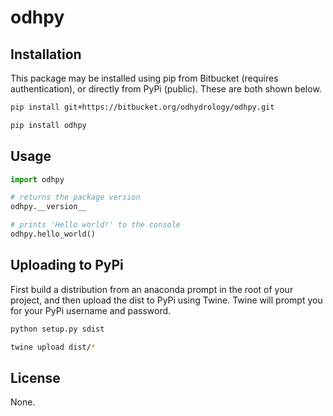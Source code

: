 # odhpy

## Installation

This package may be installed using pip from Bitbucket (requires authentication), or directly from PyPi (public). These are both shown below.

```bash
pip install git+https://bitbucket.org/odhydrology/odhpy.git
```

```bash
pip install odhpy
```

## Usage

```python
import odhpy

# returns the package version
odhpy.__version__

# prints 'Hello world!' to the console
odhpy.hello_world()
```

## Uploading to PyPi

First build a distribution from an anaconda prompt in the root of your project, and then upload the dist to PyPi using Twine. Twine will prompt you for your PyPi username and password.

```bash
python setup.py sdist
```

```bash
twine upload dist/*
```

## License

None.
